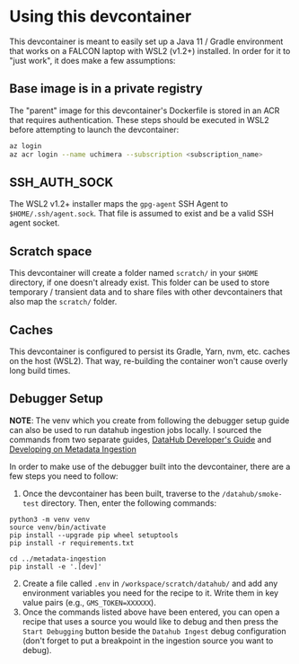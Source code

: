 # Using this devcontainer
This devcontainer is meant to easily set up a Java 11 / Gradle environment that works on a FALCON laptop with WSL2 (v1.2+) installed. In order for it to "just work", it does make a few assumptions:
## Base image is in a private registry
The "parent" image for this devcontainer's Dockerfile is stored in an ACR that requires authentication. These steps should be executed in WSL2 before attempting to launch the devcontainer:
```bash
az login
az acr login --name uchimera --subscription <subscription_name>
```
## SSH_AUTH_SOCK
The WSL2 v1.2+ installer maps the `gpg-agent` SSH Agent to `$HOME/.ssh/agent.sock`. That file is assumed to exist and be a valid SSH agent socket.
## Scratch space
This devcontainer will create a folder named `scratch/` in your `$HOME` directory, if one doesn't already exist. This folder can be used to store temporary / transient data and to share files with other devcontainers that also map the `scratch/` folder.
## Caches
This devcontainer is configured to persist its Gradle, Yarn, nvm, etc. caches on the host (WSL2). That way, re-building the container won't cause overly long build times.
## Debugger Setup
**NOTE**: The venv which you create from following the debugger setup guide can also be used to run datahub ingestion jobs locally. I sourced the commands from two separate guides, [DataHub Developer's Guide](https://github.com/datahub-project/datahub/blob/master/docs/developers.md#deploying-local-versions) and [Developing on Metadata Ingestion](https://github.com/datahub-project/datahub/blob/master/metadata-ingestion/developing.md#testing)

In order to make use of the debugger built into the devcontainer, there are a few steps you need to follow:
1) Once the devcontainer has been built, traverse to the `/datahub/smoke-test` directory. Then, enter the following commands:
```shell
python3 -m venv venv
source venv/bin/activate
pip install --upgrade pip wheel setuptools
pip install -r requirements.txt

cd ../metadata-ingestion
pip install -e '.[dev]'
```
2) Create a file called `.env` in `/workspace/scratch/datahub/` and add any environment variables you need for the recipe to it. Write them in key value pairs (e.g., `GMS_TOKEN=XXXXXX`).
3) Once the commands listed above have been entered, you can open a recipe that uses a source you would like to debug and then press the `Start Debugging` button beside the `Datahub Ingest` debug configuration (don't forget to put a breakpoint in the ingestion source you want to debug). 
